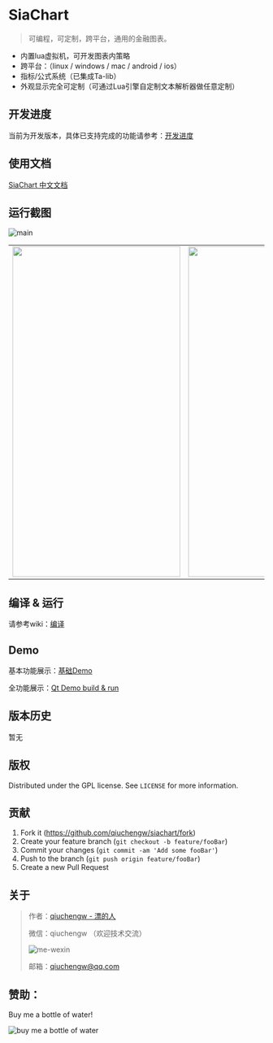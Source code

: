 # SiaChart
> 可编程，可定制，跨平台，通用的金融图表。

- 内置lua虚拟机，可开发图表内策略
- 跨平台：（linux / windows / mac / android / ios）
- 指标/公式系统（已集成Ta-lib）
- 外观显示完全可定制（可通过Lua引擎自定制文本解析器做任意定制）

## 开发进度

当前为开发版本，具体已支持完成的功能请参考：[开发进度](https://github.com/qiuchengw/siachart/wiki/%E5%BC%80%E5%8F%91%E8%BF%9B%E5%BA%A6)

## 使用文档

[SiaChart 中文文档](https://qiuchengw.github.io/zh-cn/)

## 运行截图

 ![main](https://raw.githubusercontent.com/qiuchengw/siachart/master/imgs/c-main.png)

<table>
	<tr>
		<td><img src="https://raw.githubusercontent.com/qiuchengw/siachart/master/imgs/c-formula.jpg" width="330" height="650" /></td>
		<td><img src="https://raw.githubusercontent.com/qiuchengw/siachart/master/imgs/c-style.png" width="330" height="650" /></td>
	</tr>
</table>

## 编译 & 运行

请参考wiki：[编译](https://github.com/qiuchengw/siachart/wiki/%E7%BC%96%E8%AF%91)

## Demo

基本功能展示：[基础Demo](https://github.com/qiuchengw/siachart/wiki/Simple-Demo)

全功能展示：[Qt Demo build & run](https://github.com/qiuchengw/siachart/wiki/Qt-Demo---build-&-run)

## 版本历史

暂无
<!-- * 0.0.1 -->
<!-- * Work in progress -->

## 版权

Distributed under the GPL license. See ``LICENSE`` for more information.

## 贡献

1. Fork it (<https://github.com/qiuchengw/siachart/fork>)
2. Create your feature branch (`git checkout -b feature/fooBar`)
3. Commit your changes (`git commit -am 'Add some fooBar'`)
4. Push to the branch (`git push origin feature/fooBar`)
5. Create a new Pull Request

## 关于

> 作者：[qiuchengw - 漂的人](https://piaode.ren) 
> 
> 微信：qiuchengw （欢迎技术交流） 
> 
> ![me-wexin](https://raw.githubusercontent.com/qiuchengw/siachart/master/imgs/wx-me.jpg)
> 
> 邮箱：qiuchengw@qq.com

## 赞助：

Buy me a bottle of water!

 ![buy me a bottle of water](https://raw.githubusercontent.com/qiuchengw/siachart/master/imgs/wxpay.jpg)
